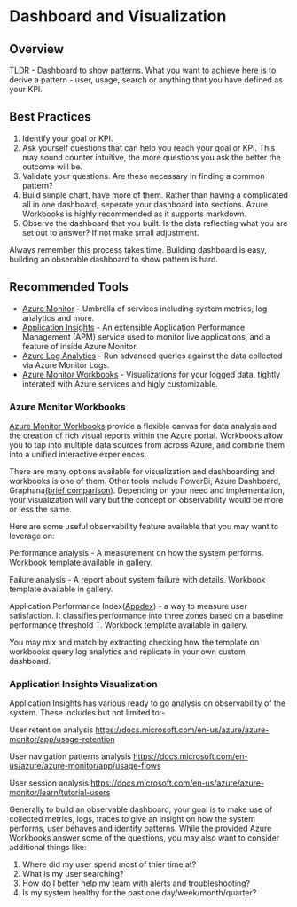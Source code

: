 # Dashboard and Visualization

## Overview

TLDR - Dashboard to show patterns. What you want to achieve here is to derive a pattern - user, usage, search or anything that you have defined as your KPI.

## Best Practices

1. Identify your goal or KPI.
2. Ask yourself questions that can help you reach your goal or KPI. This may sound counter intuitive, the more questions you ask the better the outcome will be.
3. Validate your questions. Are these necessary in finding a common pattern?
4. Build simple chart, have more of them. Rather than having a complicated all in one dashboard, seperate your dashboard into sections. Azure Workbooks is highly recommended as it supports markdown.
5. Observe the dashboard that you built. Is the data reflecting what you are set out to answer? If not make small adjustment.

Always remember this process takes time. Building dashboard is easy, building an obserable dashboard to show pattern is hard.

## Recommended Tools

- [Azure Monitor](https://docs.microsoft.com/en-us/azure/azure-monitor/overview) - Umbrella of services including system metrics, log analytics and more.
- [Application Insights](https://docs.microsoft.com/en-us/azure/azure-monitor/app/app-insights-overview) - An extensible Application Performance Management (APM) service used to monitor live applications, and a feature of inside Azure Monitor.
- [Azure Log Analytics](https://docs.microsoft.com/en-us/azure/azure-monitor/log-query/log-query-overview) - Run advanced queries against the data collected via Azure Monitor Logs.
- [Azure Monitor Workbooks](https://docs.microsoft.com/en-us/azure/azure-monitor/platform/workbooks-overview) - Visualizations for your logged data, tightly interated with Azure services and higly customizable.

### Azure Monitor Workbooks

[Azure Monitor Workbooks](https://docs.microsoft.com/en-us/azure/azure-monitor/platform/workbooks-overview) provide a flexible canvas for data analysis and the creation of rich visual reports within the Azure portal. Workbooks allow you to tap into multiple data sources from across Azure, and combine them into a unified interactive experiences.

There are many options available for visualization and dashboarding and workbooks is one of them. Other tools include PowerBi, Azure Dashboard, Graphana[(brief comparison)](https://docs.microsoft.com/en-us/azure/azure-monitor/visualizations). Depending on your need and implementation, your visualization will vary but the concept on observability would be more or less the same.

Here are some useful observability feature available that you may want to leverage on:

Performance analysis - A measurement on how the system performs. Workbook template available in gallery.

Failure analysis - A report about system failure with details. Workbook template available in gallery.

Application Performance Index([Appdex](https://en.wikipedia.org/wiki/Apdex)) - a way to measure user satisfaction. It classifies performance into three zones based on a baseline performance threshold T. Workbook template available in gallery.

You may mix and match by extracting checking how the template on workbooks query log analytics and replicate in your own custom dashboard. 

### Application Insights Visualization

Application Insights has various ready to go analysis on observability of the system. These includes but not limited to:-

User retention analysis
<https://docs.microsoft.com/en-us/azure/azure-monitor/app/usage-retention> 

User navigation patterns analysis
<https://docs.microsoft.com/en-us/azure/azure-monitor/app/usage-flows> 

User session analysis
<https://docs.microsoft.com/en-us/azure/azure-monitor/learn/tutorial-users> 

Generally to build an observable dashboard, your goal is to make use of collected metrics, logs, traces to give an insight on how the system performs, user behaves and identify patterns. While the provided Azure Workbooks answer some of the questions, you may also want to consider additional things like:

1. Where did my user spend most of thier time at?
2. What is my user searching?
3. How do I better help my team with alerts and troubleshooting?
4. Is my system healthy for the past one day/week/month/quarter?
